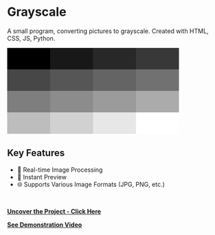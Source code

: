 # Grayscale
A small program, converting pictures to grayscale. Created with HTML, CSS, JS, Python. 
<br>

<img src="img/gray.png" height="200">
<br>

## Key Features

* 🌟 Real-time Image Processing
* 🔄 Instant Preview
* 🌐 Supports Various Image Formats (JPG, PNG, etc.)
<br>

**[<i class="fa-solid fa-up-right-from-square"></i> Uncover the Project - Click Here](https://github.com/shivk-1/Grayscale)**

**[<i class="fa-regular fa-circle-play"></i> See Demonstration Video](https://youtu.be/Hf_h43fzX6w)**